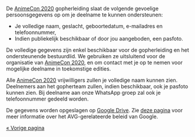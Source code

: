 De [AnimeCon 2020](https://animecon.nl) gopherleiding slaat de volgende gevoelige persoonsgegevens
op om je deelname te kunnen ondersteunen:

  * Je volledige naam, geslacht, geboortedatum, e-mailadres en telefoonnummer,
  * Indien publiekelijk beschikbaar of door jou aangeboden, een pasfoto.

De volledige gegevens zijn enkel beschikbaar voor de gopherleiding en het ondersteunende
bestuurdlid. We gebruiken ze uitsluitend voor de organisatie van [AnimeCon 2020](https://animecon.nl),
en om contact met je op te nemen voor mogelijke deelname in toekomstige edities.

Alle [AnimeCon 2020](https://animecon.nl) vrijwilligers zullen je volledige naam kunnen zien.
Deelnemers aan het gopherteam zullen, indien beschikbaar, ook je pasfoto kunnen zien. Bij deelname
aan onze WhatsApp groep zal ook je telefoonnummer gedeeld worden.

De gegevens worden opgeslagen op [Google Drive](https://www.google.com/drive/).
Zie [deze pagina](https://privacy.google.com/businesses/compliance/#!?modal_active=none) voor meer
informatie over het AVG-gerelateerde beleid van Google.

[« Vorige pagina](/registration/2020-classic/)
